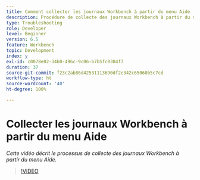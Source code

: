 ```yaml
---
title: Comment collecter les journaux Workbench à partir du menu Aide
description: Procédure de collecte des journaux Workbench à partir du menu Aide
type: Troubleshooting
role: Developer
level: Beginner
version: 6.5
feature: Workbench
topic: Development
index: y
exl-id: c0078e02-34b0-496c-9c06-b7b5fc0304f7
duration: 37
source-git-commit: f23c2ab86d42531113690df2e342c65060b5c7cd
workflow-type: ht
source-wordcount: '40'
ht-degree: 100%

---
```


# Collecter les journaux Workbench à partir du menu Aide

*Cette vidéo décrit le processus de collecte des journaux Workbench à partir du menu Aide.*

>[!VIDEO](https://video.tv.adobe.com/v/335501?quality=12&learn=on)
